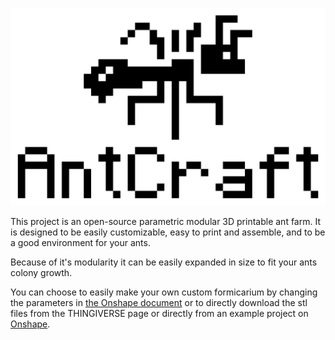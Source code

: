 ![](img/logo.png)

This project is an open-source parametric modular 3D printable ant farm.
It is designed to be easily customizable, easy to print and assemble, and to be a good environment for your ants.

Because of it's modularity it can be easily expanded in size to fit your ants colony growth.

You can choose to easily make your own custom formicarium by changing the parameters in <a href="https://cad.onshape.com/documents/d7ddd3ac884f473f8009b440/w/5948ea134c8dfe00e7d1d0a3/e/03ab3f3200ff395ac19bfa24?renderMode=0&uiState=66e00d7f8beaf323cb183237">the Onshape document</a> or to directly download the stl files from the THINGIVERSE page or directly from an example project on <a href="https://cad.onshape.com/documents/d7ddd3ac884f473f8009b440/w/5948ea134c8dfe00e7d1d0a3/e/03ab3f3200ff395ac19bfa24?renderMode=0&uiState=66e00d7f8beaf323cb183237">Onshape</a>.
